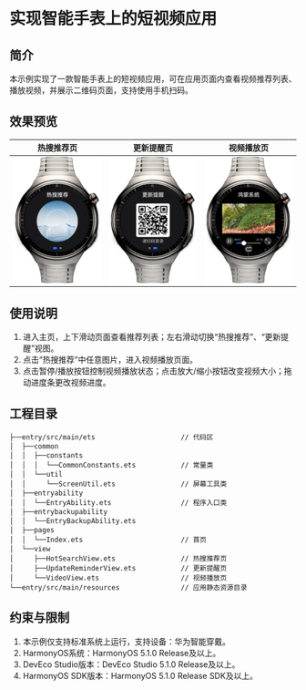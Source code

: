 # 实现智能手表上的短视频应用

## 简介

本示例实现了一款智能手表上的短视频应用，可在应用页面内查看视频推荐列表、播放视频，并展示二维码页面，支持使用手机扫码。

## 效果预览

| 热搜推荐页                                                 | 更新提醒页                                                   | 视频播放页                                                  |
|-------------------------------------------------------|---------------------------------------------------------|--------------------------------------------------------|
| <img src="./screenshots/device/home.png" width="320"> | <img src="./screenshots/device/update.png" width="320"> | <img src="./screenshots/device/video.png" width="320"> |

## 使用说明

1. 进入主页，上下滑动页面查看推荐列表；左右滑动切换“热搜推荐”、“更新提醒”视图。
2. 点击“热搜推荐”中任意图片，进入视频播放页面。
3. 点击暂停/播放按钮控制视频播放状态；点击放大/缩小按钮改变视频大小；拖动进度条更改视频进度。

## 工程目录
```
├──entry/src/main/ets                     // 代码区
│  ├──common
│  │  ├──constants     
│  │  │  └──CommonConstants.ets           // 常量类         
│  │  └──util                 
│  │     └──ScreenUtil.ets                // 屏幕工具类  
│  ├──entryability
│  │  └──EntryAbility.ets                 // 程序入口类
│  ├──entrybackupability
│  │  └──EntryBackupAbility.ets
│  ├──pages
│  │  └──Index.ets                        // 首页
│  └──view
│     ├──HotSearchView.ets                // 热搜推荐页
│     ├──UpdateReminderView.ets           // 更新提醒页
│     └──VideoView.ets                    // 视频播放页
└──entry/src/main/resources               // 应用静态资源目录
```

## 约束与限制

1. 本示例仅支持标准系统上运行，支持设备：华为智能穿戴。
2. HarmonyOS系统：HarmonyOS 5.1.0 Release及以上。
3. DevEco Studio版本：DevEco Studio 5.1.0 Release及以上。
4. HarmonyOS SDK版本：HarmonyOS 5.1.0 Release SDK及以上。